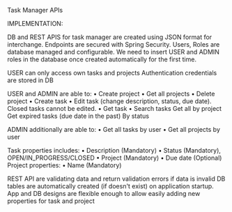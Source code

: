 Task Manager APIs


IMPLEMENTATION:

DB and REST APIS for task manager are created using JSON format for interchange.
Endpoints are secured with Spring Security. Users, Roles are database managed and configurable.
We need to insert USER and ADMIN roles in the database once created automatically for the first time. 

  USER can only access own tasks and projects
  Authentication credentials are stored in DB

USER and ADMIN are able to:
• Create project
• Get all projects
• Delete project
• Create task
• Edit task (change description, status, due date). Closed tasks cannot be edited.
• Get task
• Search tasks
   Get all by project
   Get expired tasks (due date in the past)
   By status
   
ADMIN additionally are able to:
• Get all tasks by user
• Get all projects by user

Task properties includes:
• Description (Mandatory)
• Status (Mandatory), OPEN/IN_PROGRESS/CLOSED
• Project (Mandatory)
• Due date (Optional)
Project properties:
• Name (Mandatory)

REST API are validating data and return validation errors if data is invalid
DB tables are automatically created (if doesn't exist) on application startup.
App and DB designs are flexible enough to allow easily adding new properties for task and 
project
